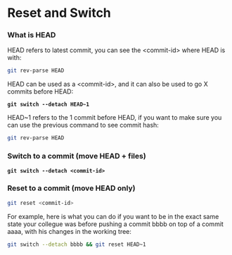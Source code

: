 # Reset and Switch

### What is HEAD

HEAD refers to latest commit, you can see the \<commit-id> where HEAD is with:

```bash
git rev-parse HEAD
```

HEAD can be used as a \<commit-id>, and it can also be used to go X commits before HEAD:

<pre class="language-bash"><code class="lang-bash"><strong>git switch --detach HEAD~1
</strong></code></pre>

HEAD\~1 refers to the 1 commit before HEAD, if you want to make sure you can use the previous command to see commit hash:

```bash
git rev-parse HEAD
```

### Switch to a commit (move HEAD + files)

<pre class="language-bash"><code class="lang-bash"><strong>git switch --detach &#x3C;commit-id>
</strong></code></pre>

### Reset to a commit (move HEAD only)

```bash
git reset <commit-id>
```



For example, here is what you can do if you want to be in the exact same state your collegue was before pushing a commit bbbb on top of a commit aaaa, with his changes in the working tree:

```bash
git switch --detach bbbb && git reset HEAD~1
```
